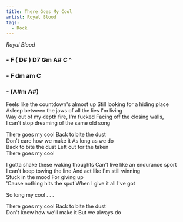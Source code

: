 ```yaml
---
title: There Goes My Cool
artist: Royal Blood
tags: 
  - Rock
---
```

*Royal Blood*

### - F ( D# ) D7 Gm A# C ^
### - F dm am C 
### - (A#m A#)

Feels like the countdown's almost up  Still looking for a hiding place    
Asleep between the jaws of all the lies I'm living    
Way out of my depth fire, I'm fucked  Facing off the closing walls,   
I can't stop dreaming of the same old song  

There goes my cool  Back to bite the dust    
Don't care how we make it  As long as we do    
Back to bite the dust  Left out for the taken    
There goes my cool  

I gotta shake these waking thoughts  Can't live like an endurance sport    
I can't keep towing the line  And act like I'm still winning    
Stuck in the mood  For giving up    
'Cause nothing hits the spot  When I give it all I've got  

So long my cool  . . .  

There goes my cool  Back to bite the dust    
Don't know how we'll make it  But we always do  
